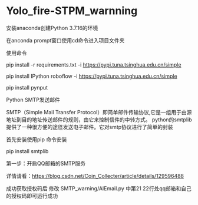 # Yolo_fire-STPM_warnning

安装anaconda创建Python 3.7.16的环境

在anconda prompt窗口使用cd命令进入项目文件夹

使用命令

pip install -r requirements.txt -i https://pypi.tuna.tsinghua.edu.cn/simple

pip install IPython roboflow -i https://pypi.tuna.tsinghua.edu.cn/simple

pip install pynput

Python SMTP发送邮件

SMTP（Simple Mail Transfer Protocol）即简单邮件传输协议,它是一组用于由源地址到目的地址传送邮件的规则，由它来控制信件的中转方式。
python的smtplib提供了一种很方便的途径发送电子邮件。它对smtp协议进行了简单的封装

首先安装使用pip 命令安装

pip install smtplib

第一步：开启QQ邮箱的SMTP服务

详情请看：https://blog.csdn.net/Coin_Collecter/article/details/129596488

成功获取授权码后
修改 SMTP_warning/AlEmail.py 中第21 22行处qq邮箱和自己的授权码即可运行成功


